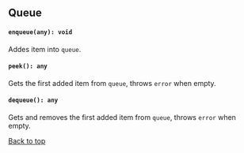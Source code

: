 <a name="t"></a>

<a name="queue"></a>
## Queue
#### `enqueue(any): void`
Addes item into `queue`.
#### `peek(): any`
Gets the first added item from `queue`, throws `error` when empty.
#### `dequeue(): any`
Gets and removes the first added item from `queue`, throws `error` when empty.

[Back to top](#t)